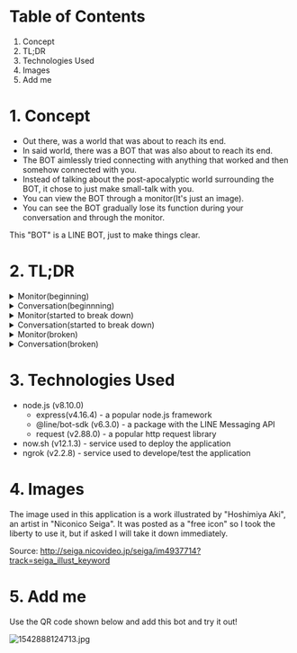 # Table of Contents
1. Concept
1. TL;DR
1. Technologies Used
1. Images
1. Add me

# 1. Concept
- Out there, was a world that was about to reach its end.
- In said world, there was a BOT that was also about to reach its end.
- The BOT aimlessly tried connecting with anything that worked and then somehow connected with you.
- Instead of talking about the post-apocalyptic world surrounding the BOT, it chose to just make small-talk with you.
- You can view the BOT through a monitor(It's just an image).
- You can see the BOT gradually lose its function during your conversation and through the monitor.

This "BOT" is a LINE BOT, just to make things clear.

# 2. TL;DR
<details><summary>Monitor(beginning)</summary>
![3793-min.jpg](https://qiita-image-store.s3.amazonaws.com/0/317253/59a0bf16-4c64-50b1-c770-6a95a64efa01.jpeg)
</details>

<details><summary>Conversation(beginnning)</summary>
![3794-min.jpg](https://qiita-image-store.s3.amazonaws.com/0/317253/18df2301-d49c-74ea-bb24-9badea8be9d4.jpeg)
</details>

<details><summary>Monitor(started to break down)</summary>
![3798-min.jpg](https://qiita-image-store.s3.amazonaws.com/0/317253/9440b876-bc1d-d373-b8bf-b95fd8206cf8.jpeg)
</details>

<details><summary>Conversation(started to break down)</summary>
![3800-min.jpg](https://qiita-image-store.s3.amazonaws.com/0/317253/bc0b2eb2-10a7-12f7-3e6c-f2ade3e3156f.jpeg)
</details>

<details><summary>Monitor(broken)</summary>
![3802-min.jpg](https://qiita-image-store.s3.amazonaws.com/0/317253/fefab06a-4fa4-d46e-b368-bd5f27990d2b.jpeg)
</details>

<details><summary>Conversation(broken)</summary>
![3801-min.jpg](https://qiita-image-store.s3.amazonaws.com/0/317253/70d79071-7ba6-1fb9-3e29-bc0b5a33fdb7.jpeg)
</details>

# 3. Technologies Used
- node.js (v8.10.0)
   - express(v4.16.4) - a popular node.js framework
   - @line/bot-sdk (v6.3.0) - a package with the LINE Messaging API
   - request (v2.88.0) - a popular http request library
- now.sh (v12.1.3) - service used to deploy the application
- ngrok (v2.2.8) - service used to develope/test the application

# 4. Images
The image used in this application is a work illustrated by "Hoshimiya Aki", an artist in "Niconico Seiga".
It was posted as a "free icon" so I took the liberty to use it, but if asked I will take it down immediately.

Source: http://seiga.nicovideo.jp/seiga/im4937714?track=seiga_illust_keyword

# 5. Add me
Use the QR code shown below and add this bot and try it out!

![1542888124713.jpg](https://qiita-image-store.s3.amazonaws.com/0/317253/c024e171-34a4-e6ef-5507-048d1c00859a.jpeg)
